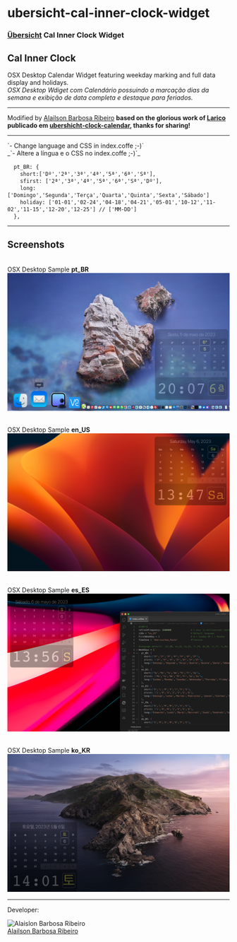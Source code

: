 # ubersicht-cal-inner-clock-widget

### [Übersicht](https://github.com/felixhageloh/uebersicht-widgets) Cal Inner Clock Widget

## Cal Inner Clock

OSX Desktop Calendar Widget featuring weekday marking and full data display and holidays.<br />
_OSX Desktop Wdiget com Calendário possuindo a marcação dias da semana e exibição de data completa e destaque para feriados._

<hr />

Modified by [Alailson Barbosa Ribeiro](https://github.com/alailsonribeiro) **based on the glorious work of [Larico](https://github.com/laricoDGT) publicado em [ubershicht-clock-calendar](https://github.com/laricoDGT/ubershicht-clock-calendar), thanks for sharing!**

<hr />
`- Change language and CSS in index.coffe ;-)`<br />
_`- Altere a língua e o CSS no index.coffe ;-)`_

```
  pt_BR: {
    short:['Dº','2ª','3ª','4ª','5ª','6ª','Sª'],
    sfirst: ['2ª','3ª','4ª','5ª','6ª','Sª','Dº'],
    long:['Domingo','Segunda','Terça','Quarta','Quinta','Sexta','Sábado']
    holiday: ['01-01','02-24','04-18','04-21','05-01','10-12','11-02','11-15','12-20','12-25'] // ['MM-DD']
  },
```

<hr />

## Screenshots

<br />OSX Desktop Sample **pt_BR**
![SX Desktop Sample pt_BR](https://github.com/alailsonribeiro/ubersicht-cal-inner-clock-widget/blob/main/screenshot.png?raw=true)

<br />OSX Desktop Sample **en_US**
![SX Desktop Sample en_US](https://github.com/alailsonribeiro/ubersicht-cal-inner-clock-widget/blob/main/screenshot-en_US.png?raw=true)

<br />OSX Desktop Sample **es_ES**
![SX Desktop Sample es_ES](https://github.com/alailsonribeiro/ubersicht-cal-inner-clock-widget/blob/main/screenshot-es_ES.png?raw=true)

<br />OSX Desktop Sample **ko_KR**
![SX Desktop Sample ko_KR](https://github.com/alailsonribeiro/ubersicht-cal-inner-clock-widget/blob/main/screenshot-ko_KR.png?raw=true)

<hr />
Developer:

![Alaislon Barbosa Ribeiro](https://secure.gravatar.com/avatar/f4a6fbf1b704b29c4236d964f5f5280c "Alailson Barbosa Ribeiro")
<br>
[Alailson Barbosa Ribeiro](https://www.alailson.com.br)
